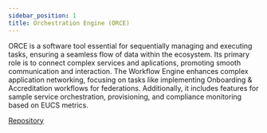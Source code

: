 ```yaml
---
sidebar_position: 1
title: Orchestration Engine (ORCE) 
---
```


ORCE is a software tool essential for sequentially managing and executing tasks, ensuring a seamless flow of data within the ecosystem. Its primary role is to connect complex services and aplications, promoting smooth communication and interaction. The Workflow Engine enhances complex application networking, focusing on tasks like implementing Onboarding & Accreditation workflows for federations. Additionally, it includes features for sample service orchestration, provisioning, and compliance monitoring based on EUCS metrics.

<div class="mtp-3">
    <a href="https://gitlab.eclipse.org/eclipse/xfsc/orc" class="primaryBtn">Repository</a>
</div>
